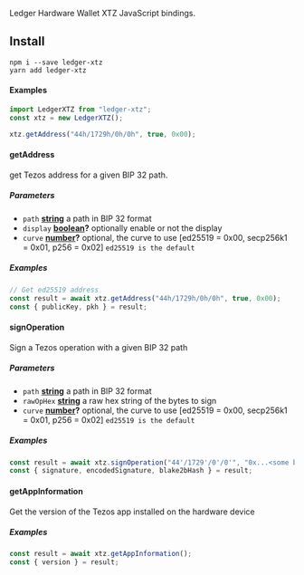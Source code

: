 Ledger Hardware Wallet XTZ JavaScript bindings.

## Install

```
npm i --save ledger-xtz
yarn add ledger-xtz
```

#### Examples

```javascript
import LedgerXTZ from "ledger-xtz";
const xtz = new LedgerXTZ();

xtz.getAddress("44h/1729h/0h/0h", true, 0x00);
```

#### getAddress

get Tezos address for a given BIP 32 path.

##### Parameters

-   `path` **[string](https://developer.mozilla.org/docs/Web/JavaScript/Reference/Global_Objects/String)** a path in BIP 32 format
-   `display` **[boolean](https://developer.mozilla.org/docs/Web/JavaScript/Reference/Global_Objects/Boolean)?** optionally enable or not the display
-   `curve` **[number](https://developer.mozilla.org/docs/Web/JavaScript/Reference/Global_Objects/Boolean)?** optional, the curve to use [ed25519 = 0x00, secp256k1 = 0x01, p256 = 0x02] `ed25519 is the default`


##### Examples

```javascript
// Get ed25519 address
const result = await xtz.getAddress("44h/1729h/0h/0h", true, 0x00);
const { publicKey, pkh } = result;
```

#### signOperation

Sign a Tezos operation with a given BIP 32 path

##### Parameters

-   `path` **[string](https://developer.mozilla.org/docs/Web/JavaScript/Reference/Global_Objects/String)** a path in BIP 32 format
-   `rawOpHex` **[string](https://developer.mozilla.org/docs/Web/JavaScript/Reference/Global_Objects/String)** a raw hex string of the bytes to sign
-   `curve` **[number](https://developer.mozilla.org/docs/Web/JavaScript/Reference/Global_Objects/Boolean)?** optional, the curve to use [ed25519 = 0x00, secp256k1 = 0x01, p256 = 0x02] `ed25519 is the default`

##### Examples

```javascript
const result = await xtz.signOperation("44'/1729'/0'/0'", "0x...<some bytes>...");
const { signature, encodedSignature, blake2bHash } = result;
```

#### getAppInformation

Get the version of the Tezos app installed on the hardware device

##### Examples

```javascript
const result = await xtz.getAppInformation();
const { version } = result;
```